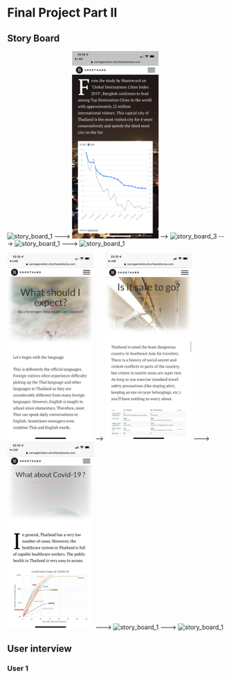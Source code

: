 # Final Project Part II

## Story Board
<img src="shorthand_1.PNG" alt="story_board_1" width="200"/> ---> <img src="shorthand_2.PNG" alt="story_board_2" width="200"/> --> <img src="shorthand_3.PNG" alt="story_board_3" width="200"/> --->  <img src="shorthand_4.PNG" alt="story_board_1" width="200"/> ---> <img src="shorthand_5.PNG" alt="story_board_1" width="200"/> 

<img src="shorthand_6.PNG" alt="story_board_1" width="200"/> --> <img src="shorthand_7.PNG" alt="story_board_1" width="200"/> ---> <img src="shorthand_8.PNG" alt="story_board_1" width="200"/>  ---> <img src="shorthand_9.PNG" alt="story_board_1" width="200"/> ---> <img src="shorthand_10.PNG" alt="story_board_1" width="200"/> 

## User interview

### User 1
